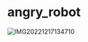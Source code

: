 # angry_robot

![IMG20221217134710](https://user-images.githubusercontent.com/47602880/211194885-65029ad0-f253-40e9-9eaa-fb5f57a1c245.jpg)
